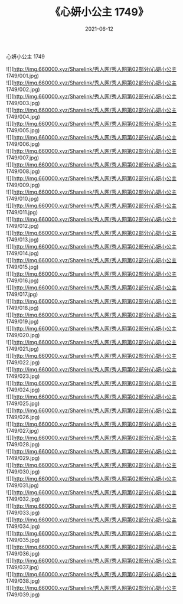 ﻿---
layout: post
title:  《心妍小公主 1749》
date:   2021-06-12
img: http://img.660000.xyz/Sharelink/秀人网/秀人网第02部分/心妍小公主 1749/000.jpg
categories: [美女, 清纯, 唯美]
---

心妍小公主 1749

  ![](http://img.660000.xyz/Sharelink/秀人网/秀人网第02部分/心妍小公主 1749/001.jpg) <br> ![](http://img.660000.xyz/Sharelink/秀人网/秀人网第02部分/心妍小公主 1749/002.jpg) <br> ![](http://img.660000.xyz/Sharelink/秀人网/秀人网第02部分/心妍小公主 1749/003.jpg) <br> ![](http://img.660000.xyz/Sharelink/秀人网/秀人网第02部分/心妍小公主 1749/004.jpg) <br> ![](http://img.660000.xyz/Sharelink/秀人网/秀人网第02部分/心妍小公主 1749/005.jpg) <br> ![](http://img.660000.xyz/Sharelink/秀人网/秀人网第02部分/心妍小公主 1749/006.jpg) <br> ![](http://img.660000.xyz/Sharelink/秀人网/秀人网第02部分/心妍小公主 1749/007.jpg) <br> ![](http://img.660000.xyz/Sharelink/秀人网/秀人网第02部分/心妍小公主 1749/008.jpg) <br> ![](http://img.660000.xyz/Sharelink/秀人网/秀人网第02部分/心妍小公主 1749/009.jpg) <br> ![](http://img.660000.xyz/Sharelink/秀人网/秀人网第02部分/心妍小公主 1749/010.jpg) <br> ![](http://img.660000.xyz/Sharelink/秀人网/秀人网第02部分/心妍小公主 1749/011.jpg) <br> ![](http://img.660000.xyz/Sharelink/秀人网/秀人网第02部分/心妍小公主 1749/012.jpg) <br> ![](http://img.660000.xyz/Sharelink/秀人网/秀人网第02部分/心妍小公主 1749/013.jpg) <br> ![](http://img.660000.xyz/Sharelink/秀人网/秀人网第02部分/心妍小公主 1749/014.jpg) <br> ![](http://img.660000.xyz/Sharelink/秀人网/秀人网第02部分/心妍小公主 1749/015.jpg) <br> ![](http://img.660000.xyz/Sharelink/秀人网/秀人网第02部分/心妍小公主 1749/016.jpg) <br> ![](http://img.660000.xyz/Sharelink/秀人网/秀人网第02部分/心妍小公主 1749/017.jpg) <br> ![](http://img.660000.xyz/Sharelink/秀人网/秀人网第02部分/心妍小公主 1749/018.jpg) <br> ![](http://img.660000.xyz/Sharelink/秀人网/秀人网第02部分/心妍小公主 1749/019.jpg) <br> ![](http://img.660000.xyz/Sharelink/秀人网/秀人网第02部分/心妍小公主 1749/020.jpg) <br> ![](http://img.660000.xyz/Sharelink/秀人网/秀人网第02部分/心妍小公主 1749/021.jpg) <br> ![](http://img.660000.xyz/Sharelink/秀人网/秀人网第02部分/心妍小公主 1749/022.jpg) <br> ![](http://img.660000.xyz/Sharelink/秀人网/秀人网第02部分/心妍小公主 1749/023.jpg) <br> ![](http://img.660000.xyz/Sharelink/秀人网/秀人网第02部分/心妍小公主 1749/024.jpg) <br> ![](http://img.660000.xyz/Sharelink/秀人网/秀人网第02部分/心妍小公主 1749/025.jpg) <br> ![](http://img.660000.xyz/Sharelink/秀人网/秀人网第02部分/心妍小公主 1749/026.jpg) <br> ![](http://img.660000.xyz/Sharelink/秀人网/秀人网第02部分/心妍小公主 1749/027.jpg) <br> ![](http://img.660000.xyz/Sharelink/秀人网/秀人网第02部分/心妍小公主 1749/028.jpg) <br> ![](http://img.660000.xyz/Sharelink/秀人网/秀人网第02部分/心妍小公主 1749/029.jpg) <br> ![](http://img.660000.xyz/Sharelink/秀人网/秀人网第02部分/心妍小公主 1749/030.jpg) <br> ![](http://img.660000.xyz/Sharelink/秀人网/秀人网第02部分/心妍小公主 1749/031.jpg) <br> ![](http://img.660000.xyz/Sharelink/秀人网/秀人网第02部分/心妍小公主 1749/032.jpg) <br> ![](http://img.660000.xyz/Sharelink/秀人网/秀人网第02部分/心妍小公主 1749/033.jpg) <br> ![](http://img.660000.xyz/Sharelink/秀人网/秀人网第02部分/心妍小公主 1749/034.jpg) <br> ![](http://img.660000.xyz/Sharelink/秀人网/秀人网第02部分/心妍小公主 1749/035.jpg) <br> ![](http://img.660000.xyz/Sharelink/秀人网/秀人网第02部分/心妍小公主 1749/036.jpg) <br> ![](http://img.660000.xyz/Sharelink/秀人网/秀人网第02部分/心妍小公主 1749/037.jpg) <br> ![](http://img.660000.xyz/Sharelink/秀人网/秀人网第02部分/心妍小公主 1749/038.jpg) <br> ![](http://img.660000.xyz/Sharelink/秀人网/秀人网第02部分/心妍小公主 1749/039.jpg) <br>